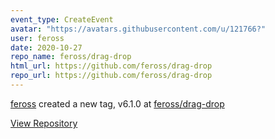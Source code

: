 ```yaml
---
event_type: CreateEvent
avatar: "https://avatars.githubusercontent.com/u/121766?"
user: feross
date: 2020-10-27
repo_name: feross/drag-drop
html_url: https://github.com/feross/drag-drop
repo_url: https://github.com/feross/drag-drop
---
```


<a href='https://github.com/feross' target='_blank'>feross</a> created a new tag, v6.1.0 at <a href='https://github.com/feross/drag-drop' target='_blank'>feross/drag-drop</a>

<a href='https://github.com/feross/drag-drop' target='_blank'>View Repository</a>